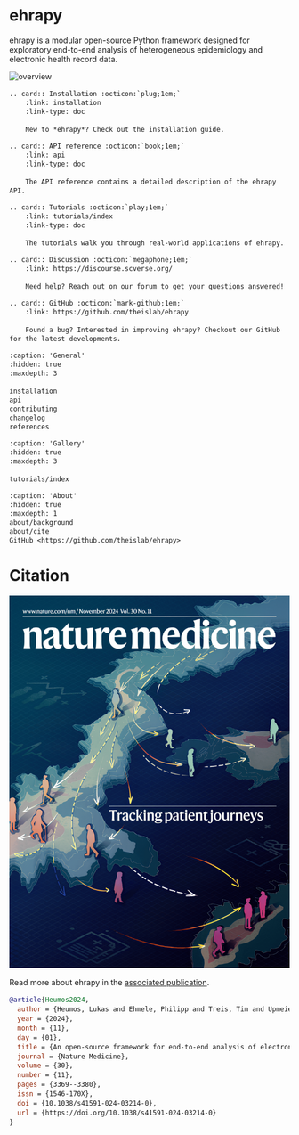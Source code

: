 # ehrapy

ehrapy is a modular open-source Python framework designed for exploratory end-to-end analysis of heterogeneous epidemiology and electronic health record data.

![overview](https://github.com/user-attachments/assets/7927aa20-751c-4e73-8939-1e4b1c465570)

```{eval-rst}
.. card:: Installation :octicon:`plug;1em;`
    :link: installation
    :link-type: doc

    New to *ehrapy*? Check out the installation guide.
```

```{eval-rst}
.. card:: API reference :octicon:`book;1em;`
    :link: api
    :link-type: doc

    The API reference contains a detailed description of the ehrapy API.
```

```{eval-rst}
.. card:: Tutorials :octicon:`play;1em;`
    :link: tutorials/index
    :link-type: doc

    The tutorials walk you through real-world applications of ehrapy.
```

```{eval-rst}
.. card:: Discussion :octicon:`megaphone;1em;`
    :link: https://discourse.scverse.org/

    Need help? Reach out on our forum to get your questions answered!

```

```{eval-rst}
.. card:: GitHub :octicon:`mark-github;1em;`
    :link: https://github.com/theislab/ehrapy

    Found a bug? Interested in improving ehrapy? Checkout our GitHub for the latest developments.

```

```{toctree}
:caption: 'General'
:hidden: true
:maxdepth: 3

installation
api
contributing
changelog
references
```

```{toctree}
:caption: 'Gallery'
:hidden: true
:maxdepth: 3

tutorials/index
```

```{toctree}
:caption: 'About'
:hidden: true
:maxdepth: 1
about/background
about/cite
GitHub <https://github.com/theislab/ehrapy>
```

# Citation

![cover](_static/ehrapy_logos/nat_med_cover_upscaled_compressed.png)

Read more about ehrapy in the [associated publication](https://doi.org/10.1038/s41591-024-03214-0).

```bibtex
@article{Heumos2024,
  author = {Heumos, Lukas and Ehmele, Philipp and Treis, Tim and Upmeier zu Belzen, Julius and Roellin, Eljas and May, Lilly and Namsaraeva, Altana and Horlava, Nastassya and Shitov, Vladimir A. and Zhang, Xinyue and Zappia, Luke and Knoll, Rainer and Lang, Niklas J. and Hetzel, Leon and Virshup, Isaac and Sikkema, Lisa and Curion, Fabiola and Eils, Roland and Schiller, Herbert B. and Hilgendorff, Anne and Theis, Fabian J.},
  year = {2024},
  month = {11},
  day = {01},
  title = {An open-source framework for end-to-end analysis of electronic health record data},
  journal = {Nature Medicine},
  volume = {30},
  number = {11},
  pages = {3369--3380},
  issn = {1546-170X},
  doi = {10.1038/s41591-024-03214-0},
  url = {https://doi.org/10.1038/s41591-024-03214-0}
}
```
